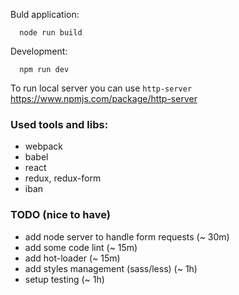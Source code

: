 Buld application:
```shell
  node run build
```

Development:
```shell
  npm run dev
```

To run local server you can use `http-server`
https://www.npmjs.com/package/http-server


### Used tools and libs:

- webpack
- babel
- react
- redux, redux-form
- iban

### TODO (nice to have)
- add node server to handle form requests (~ 30m)
- add some code lint (~ 15m)
- add hot-loader (~ 15m)
- add styles management (sass/less) (~ 1h)
- setup testing (~ 1h)
